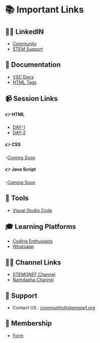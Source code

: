 # 📚 Important Links

## 🧑‍🏫 LinkedIN
- [Community](https://www.linkedin.com/company/stemonefcommunity/)
- [STEM Support](https://www.linkedin.com/showcase/stemonef-community-support-01/)

## 📖 Documentation
- [VSC Docs](https://code.visualstudio.com/docs)
- [HTML Tags](https://developer.mozilla.org/en-US/docs/Web/HTML)

## 📹 Session Links
  #### 👉 HTML
  - [DAY-1](https://www.youtube.com/watch?v=xEFiBHjTxk0)
  - [DAY-2](https://www.youtube.com/watch?v=UzyLBaAw1-0)

  #### 👉 CSS
  -[Coming Soon]() 
  
  #### 👉 Java Script
  -[Coming Soon]() 
  

## 🔧 Tools
- [Visual Studio Code](https://code.visualstudio.com/download)

## 🎓 Learning Platforms
- [Coding Enthusiasts](https://chat.whatsapp.com/F7MAST874qH2TzkAZjYjSk)
- [Whatsapp](https://chat.whatsapp.com/KnaIexqqEymGHdz3O6KYlh)

## 🐦‍🔥 Channel Links
- [STEMONEF Channel](https://www.youtube.com/channel/UCVI1nHwDJIWu5jEouXidXuA)
- [Namdapha Channel](https://www.youtube.com/@Namdapha_IITM/streams)

## 🦹 Support
- Contact US : community@stemonef.org

## 📝 Membership
- [Form](https://forms.gle/MrCE384D9biGonZ66)

